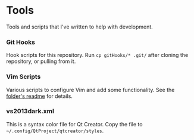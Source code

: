 Tools
=====
Tools and scripts that I've written to help with development.

### Git Hooks

Hook scripts for this repository. Run `cp gitHooks/* .git/` after cloning the
repository, or pulling from it.

### Vim Scripts

Various scripts to configure Vim and add some functionality. See the [folder's
readme](https://github.com/brobeson/Tools/tree/master/vim) for details.

### vs2013dark.xml

This is a syntax color file for Qt Creator. Copy the file to
`~/.config/QtProject/qtcreator/styles`.
